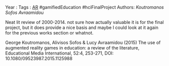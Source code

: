 Year   :
Tags   : [AR](AR.md) #gamifiedEducation #hciFinalProject
Authors: *Koutromanos* *Sofos* *Avraamidou*

Neat lit review of 2000-2014. not sure how actually valuable it is for the final project, but it does provide a nice basis and maybe I could look at it again for the previous works section or whatnot.

George Koutromanos, Alivisos Sofos & Lucy Avraamidou (2015) The use of
augmented reality games in education: a review of the literature, Educational Media International,
52:4, 253-271, DOI: 10.1080/09523987.2015.1125988


